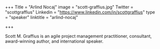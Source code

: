 +++
Title = "Arlind Nocaj"
image = "scott-graffius.jpg"
Twitter = "scottgraffius"
Linkedin = "https://www.linkedin.com/in/scottgraffius"
type = "speaker"
linktitle = "arlind-nocaj"

+++

Scott M. Graffius is an agile project management practitioner, consultant, award-winning author, and international speaker.
